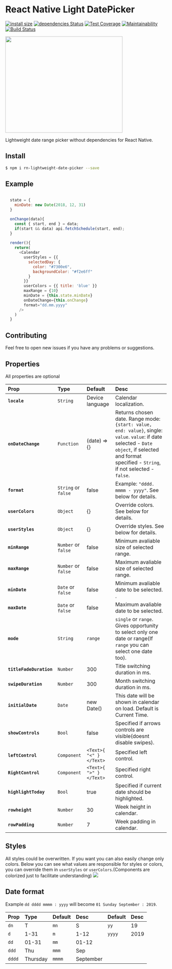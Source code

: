 # React Native Light DatePicker
[![install size](https://packagephobia.now.sh/badge?p=rn-lightweight-date-picker)](https://packagephobia.now.sh/result?p=rn-lightweight-date-picker) [![dependencies Status](https://david-dm.org/roman-sereda/rn-lightweight-date-picker/status.svg)](https://david-dm.org/roman-sereda/rn-lightweight-date-picker) [![Test Coverage](https://api.codeclimate.com/v1/badges/801dbba000b55e277005/test_coverage)](https://codeclimate.com/github/roman-sereda/rn-lightweight-date-picker/test_coverage)</a> [![Maintainability](https://api.codeclimate.com/v1/badges/801dbba000b55e277005/maintainability)](https://codeclimate.com/github/roman-sereda/rn-lightweight-date-picker/maintainability) [![Build Status](https://travis-ci.org/roman-sereda/rn-lightweight-date-picker.svg?branch=develop)](https://travis-ci.org/roman-sereda/rn-lightweight-date-picker)

<img src="https://media.giphy.com/media/cPTicQKsaMlxFc7udk/giphy.gif" data-canonical-src="https://media.giphy.com/media/cPTicQKsaMlxFc7udk/giphy.gif" width="366.3" height="300" />

Lightweight date range picker without dependencies for React Native.
## Install
```sh
$ npm i rn-lightweight-date-picker --save
```
## Example
```javascript

  state = {
    minDate: new Date(2018, 12, 31)
  }

  onChange(data){
    const { start, end } = data;
    if(start && data) api.fetchSchedule(start, end);
  }
  
  render(){
    return(
      <Calendar
        userStyles = {{ 
          selectedDay: { 
            color: "#7300e6",
            backgroundColor: "#f2e6ff"
          }
        }}
        userColors = {{ title: 'blue' }}
        maxRange = {10}
        minDate = {this.state.minDate}
        onDateChange={this.onChange}
        format="dd.mm.yyyy"
      />
    )
  }
```
## Contributing
Feel free to open new issues if you have any problems or suggestions.

## Properties
All properties are optional

| Prop | Type | Default | Desc |
:------------ |:---------------| :-----| :-----|
| **`locale`** | `String` | Device language | Calendar localization. |
| **`onDateChange`** | `Function` | (date) => {} | Returns chosen date. Range mode: `{start: value, end: value}`, single: `value`. `value`: if date selected - `Date object`, if selected and format specified - `String`, if not selected - `false`.|
| **`format`** | `String` or `false` | false | Example: `"dddd. mmmm - yyyy"`. See below for details. |
| **`userColors`** | `Object`| {} | Override colors. See below for details. |
| **`userStyles`** | `Object`| {} | Override styles. See below for details. |
| **`minRange`** | `Number` or `false` | false | Minimum avaliable size of selected range. |
| **`maxRange`** | `Number` or `false` | false |  Maximum avaliable size of selected range. |
| **`minDate`** | `Date` or `false` | false | Minimum avaliable date to be selected. . |
| **`maxDate`** | `Date` or `false` | false | Maximum avaliable date to be selected. |
| **`mode`** | `String` | `range` | `single` or `range`. Gives opportunity to select only one date or range(If `range` you can select one date too). |
| **`titleFadeDuration`** | `Number` | 300 | Title switching duration in ms. |
| **`swipeDuration`** | `Number` | 300 | Month switching duration in ms. |
| **`initialDate`** | `Date` | new Date() | This date will be shown in calendar on load. Default is Current Time. |
| **`showControls`** | `Bool` | false | Specified if arrows controls are visible(doesnt disable swipes). |
| **`leftControl`** | `Component` | `<Text>{ "<" }</Text>` | Specified left control. |
| **`RightControl`** | `Component` | `<Text>{ ">" }</Text>` | Specified right control. |
| **`highlightToday`**| `Bool` | true | Specified if current date should be highlighted. |
| **`rowheight`**| `Number` | 30 | Week height in calendar. |
| **`rowPadding`**| `Number` | 7 | Week padding in calendar. |

## Styles
All styles could be overwritten. If you want you can also easily change only colors. Below you can see what values are responsible for styles or colors, you can override them in `userStyles` or `userColors`.(Components are colorized just to facilitate understanding)
<img src="https://i.imgur.com/Ny7RfCF.png" />

## Date format
Example `dd dddd mmmm : yyyy` will become `01 Sunday September : 2019`.

| Prop | Type | Default | Desc | Default | Desc |
:------------ |:---------------| :-----| :-----|:-----| :-----|
| `dn` | T | `mn` | S | `yy` | 19 |
| `d` | 1-31| `m` | 1-12 | `yyyy` | 2019 |
| `dd` | 01-31| `mm` | 01-12 |||
| `ddd` | Thu | `mmm` | Sep |||
| `dddd` | Thursday| `mmmm` | September |||

